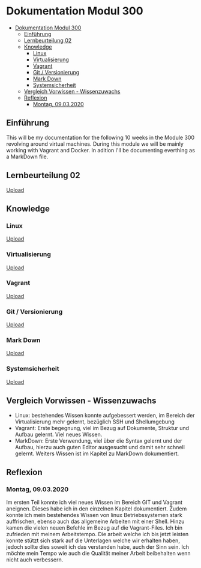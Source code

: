 # Dokumentation Modul 300
- [Dokumentation Modul 300](#dokumentation-modul-300)
  - [Einführung](#einf%c3%bchrung)
  - [Lernbeurteilung 02](#lernbeurteilung-02)
  - [Knowledge](#knowledge)
    - [Linux](#linux)
    - [Virtualisierung](#virtualisierung)
    - [Vagrant](#vagrant)
    - [Git / Versionierung](#git--versionierung)
    - [Mark Down](#mark-down)
    - [Systemsicherheit](#systemsicherheit)
  - [Vergleich Vorwissen - Wissenzuwachs](#vergleich-vorwissen---wissenzuwachs)
  - [Reflexion](#reflexion)
    - [Montag, 09.03.2020](#montag-09032020)

## Einführung
This will be my documentation for the following 10 weeks in the Module 300 revolving around virtual machines. During this module we will be mainly working with Vagrant and Docker. In adition I'll be documenting everthing as a MarkDown file.

## Lernbeurteilung 02
[Upload](https://github.com/Daddey69/Modul_300/blob/master/documents/lb02.md)

## Knowledge
### Linux
[Upload](https://github.com/Daddey69/Modul_300/blob/master/documents/linux.md)
### Virtualisierung
[Upload](https://github.com/Daddey69/Modul_300/blob/master/documents/virt.md)

### Vagrant
[Upload](https://github.com/Daddey69/Modul_300/blob/master/documents/vagrant.md)

### Git / Versionierung
[Upload](https://github.com/Daddey69/Modul_300/blob/master/documents/Git.md)

### Mark Down
[Upload](https://github.com/Daddey69/Modul_300/blob/master/documents/MarkDown.md)

### Systemsicherheit
[Upload](https://github.com/Daddey69/Modul_300/blob/master/documents/sec.md)

## Vergleich Vorwissen - Wissenzuwachs
- Linux: bestehendes Wissen konnte aufgebessert werden, im Bereich der Virtualisierung mehr gelernt, bezüglich SSH und Shellumgebung
- Vagrant: Erste begegnung, viel im Bezug auf Dokumente, Struktur und Aufbau gelernt. Viel neues Wissen.
- MarkDown: Erste Verwendung, viel über die Syntax gelernt und der Aufbau, hierzu auch guten Editor ausgesucht und damit sehr schnell gelernt. Weiters Wissen ist im Kapitel zu MarkDown dokumentiert.
## Reflexion
### Montag, 09.03.2020
Im ersten Teil konnte ich viel neues Wissen im Bereich GIT und Vagrant aneignen. Dieses habe ich in den einzelnen Kapitel dokumentiert. Zudem konnte ich mein bestehendes Wissen von linux Betriebssystemen stark auffrischen, ebenso auch das allgemeine Arbeiten mit einer Shell. Hinzu kamen die vielen neuen Befehle im Bezug auf die Vagrant-Files.
Ich bin zufrieden mit meinem Arbeitstempo. Die arbeit welche ich bis jetzt leisten konnte stützt sich stark auf die Unterlagen welche wir erhalten haben, jedoch sollte dies soweit ich das verstanden habe, auch der Sinn sein. Ich möchte mein Tempo wie auch die Qualität meiner Arbeit beibehalten wenn nicht auch verbessern.